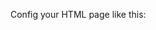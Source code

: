 Config your HTML page like this:
<!DOCTYPE html>
<html>
  <head>
    <title>demo</title>
    <!--config-->
    <script type="text/javascript">
        chatConfig={
          wsUrl:'ws://121.42.145.18:8080/xgate/websocket',
          linkKey:'http://www.baidu.com',//chatRoom ID
          serverUrl:'http://localhost:3000'//web服务路径
        } 
    </script> 
    <!-- 加载标签样式-->
    <script type="text/javascript"  data-main="http://localhost:3000/js/chat"   src="http://localhost:3000/js/libs/require.js"></script> 
  </head>
  <body>  
  </body>
</html>
